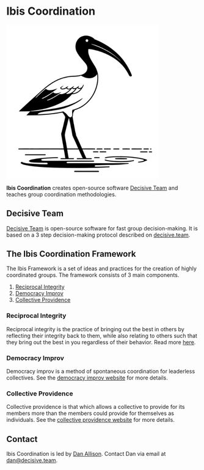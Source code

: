 # Ibis Coordination

<img src="ibis.png" width="400px">

__Ibis Coordination__ creates open-source software [Decisive Team](https://decisive.team) and teaches group coordination methodologies.

## Decisive Team

[Decisive Team](https://decisive.team) is open-source software for fast group decision-making. It is based on a 3 step decision-making protocol described on [decisive.team](https://decisive.team).

## The Ibis Coordination Framework

The Ibis Framework is a set of ideas and practices for the creation of highly coordinated groups. The framework consists of 3 main components.

1. [Reciprocal Integrity](/reciprocal-integrity)
2. [Democracy Improv](https://democracyimprov.org)
3. [Collective Providence](https://collectiveprovidence.org)

### Reciprocal Integrity

Reciprocal integrity is the practice of bringing out the best in others by reflecting their integrity back to them, while also relating to others such that they bring out the best in you regardless of their behavior. Read more [here](/reciprocal-integrity).

### Democracy Improv

Democracy improv is a method of spontaneous coordination for leaderless collectives. See the [democracy improv website](https://democracyimprov.org) for more details.

### Collective Providence

Collective providence is that which allows a collective to provide for its members more than the members could provide for themselves as individuals. See the [collective providence website](https://collectiveprovidence.org) for more details.

## Contact

Ibis Coordination is led by [Dan Allison](https://danallison.info). Contact Dan via email at [dan@decisive.team](mailto:dan@decisive.team).

